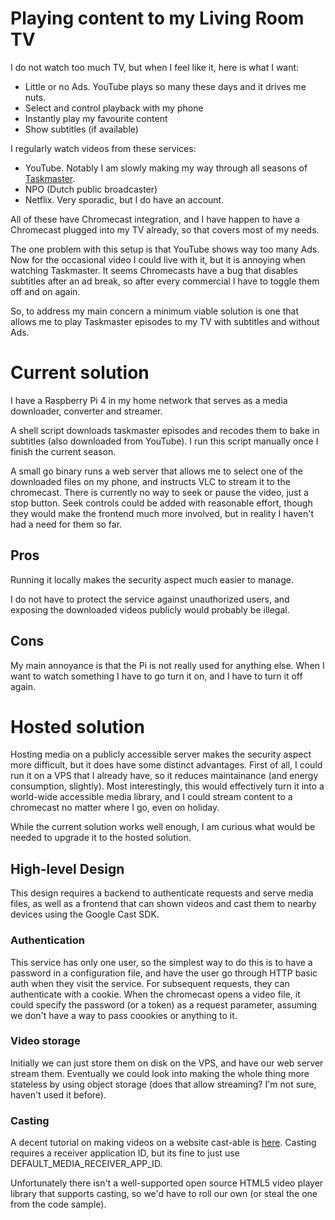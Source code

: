 # Playing content to my Living Room TV
I do not watch too much TV, but when I feel like it, here is what I want:
- Little or no Ads. YouTube plays so many these days and it drives me nuts.
- Select and control playback with my phone
- Instantly play my favourite content
- Show subtitles (if available)

I regularly watch videos from these services:
- YouTube. Notably I am slowly making my way through all seasons of [Taskmaster](https://www.youtube.com/c/Taskmaster).
- NPO (Dutch public broadcaster)
- Netflix. Very sporadic, but I do have an account.

All of these have Chromecast integration, and I have happen to have a Chromecast plugged into my TV already, so that covers most of my needs.

The one problem with this setup is that YouTube shows way too many Ads. 
Now for the occasional video I could live with it, but it is annoying when watching Taskmaster.
It seems Chromecasts have a bug that disables subtitles after an ad break, so after every commercial I have to toggle them off and on again.

So, to address my main concern a minimum viable solution is one that allows me to play Taskmaster episodes to my TV with subtitles and without Ads.

# Current solution
I have a Raspberry Pi 4 in my home network that serves as a media downloader, converter and streamer.

A shell script downloads taskmaster episodes and recodes them to bake in subtitles (also downloaded from YouTube).
I run this script manually once I finish the current season.

A small go binary runs a web server that allows me to select one of the downloaded files on my phone, and instructs VLC to stream it to the chromecast.
There is currently no way to seek or pause the video, just a stop button.
Seek controls could be added with reasonable effort, though they would make the frontend much more involved, but in reality I haven't had a need for them so far.

## Pros
Running it locally makes the security aspect much easier to manage.

I do not have to protect the service against unauthorized users, and exposing the downloaded videos publicly would probably be illegal.

## Cons
My main annoyance is that the Pi is not really used for anything else. 
When I want to watch something I have to go turn it on, and I have to turn it off again.

# Hosted solution
Hosting media on a publicly accessible server makes the security aspect more difficult, but it does have some distinct advantages.
First of all, I could run it on a VPS that I already have, so it reduces maintainance (and energy consumption, slightly).
Most interestingly, this would effectively turn it into a world-wide accessible media library, and I could stream content to a chromecast no matter where I go, even on holiday.

While the current solution works well enough, I am curious what would be needed to upgrade it to the hosted solution.

## High-level Design
This design requires a backend to authenticate requests and serve media files, as well as a frontend that can shown videos and cast them to nearby devices using the Google Cast SDK.

### Authentication
This service has only one user, so the simplest way to do this is to have a password in a configuration file, and have the user go through HTTP basic auth when they visit the service.
For subsequent requests, they can authenticate with a cookie. 
When the chromecast opens a video file, it could specify the password (or a token) as a request parameter, assuming we don't have a way to pass coookies or anything to it.

### Video storage
Initially we can just store them on disk on the VPS, and have our web server stream them.
Eventually we could look into making the whole thing more stateless by using object storage (does that allow streaming? I'm not sure, haven't used it before).

### Casting
A decent tutorial on making videos on a website cast-able is [here](https://developers.google.com/cast/codelabs/cast-videos-chrome#0).
Casting requires a receiver application ID, but its fine to just use DEFAULT_MEDIA_RECEIVER_APP_ID.

Unfortunately there isn't a well-supported open source HTML5 video player library that supports casting, so we'd have to roll our own (or steal the one from the code sample).